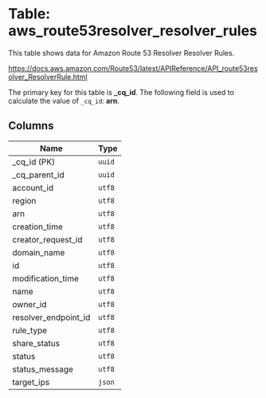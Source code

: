 # Table: aws_route53resolver_resolver_rules

This table shows data for Amazon Route 53 Resolver Resolver Rules.

https://docs.aws.amazon.com/Route53/latest/APIReference/API_route53resolver_ResolverRule.html

The primary key for this table is **_cq_id**.
The following field is used to calculate the value of `_cq_id`: **arn**.

## Columns

| Name          | Type          |
| ------------- | ------------- |
|_cq_id (PK)|`uuid`|
|_cq_parent_id|`uuid`|
|account_id|`utf8`|
|region|`utf8`|
|arn|`utf8`|
|creation_time|`utf8`|
|creator_request_id|`utf8`|
|domain_name|`utf8`|
|id|`utf8`|
|modification_time|`utf8`|
|name|`utf8`|
|owner_id|`utf8`|
|resolver_endpoint_id|`utf8`|
|rule_type|`utf8`|
|share_status|`utf8`|
|status|`utf8`|
|status_message|`utf8`|
|target_ips|`json`|